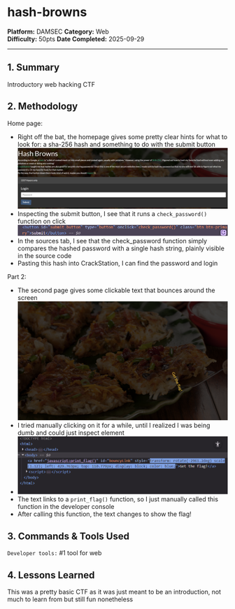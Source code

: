 # hash-browns

**Platform:** DAMSEC 
**Category:** Web  
**Difficulty:** 50pts
**Date Completed:** 2025-09-29  

---

## 1. Summary
Introductory web hacking CTF

## 2. Methodology
Home page:  
- Right off the bat, the homepage gives some pretty clear hints for what to look for: a sha-256 hash and something to do with the submit button  
![homepage](screenshots/home.png)  
- Inspecting the submit button, I see that it runs a `check_password()` function on click  
![button html](screenshots/button.png)  
- In the sources tab, I see that the check_password function simply compares the hashed password with a single hash string, plainly visible in the source code 
- Pasting this hash into CrackStation, I can find the password and login  

Part 2:  
- The second page gives some clickable text that bounces around the screen
![page 2](screenshots/page2.png)  
- I tried manually clicking on it for a while, until I realized I was being dumb and could just inspect element
- ![inspect element](screenshots/inspect.png)  
- The text links to a `print_flag()` function, so I just manually called this function in the developer console
- After calling this function, the text changes to show the flag!

## 3. Commands & Tools Used
`Developer tools:` #1 tool for web

## 4. Lessons Learned
This was a pretty basic CTF as it was just meant to be an introduction, not much to learn from but still fun nonetheless
